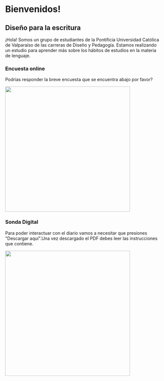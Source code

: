 # Bienvenidos!

## Diseño para la escritura

¡Hola! Somos un grupo de estudiantes de la Pontificia Universidad Católica de Valparaíso de las carreras de Diseño y Pedagogía. Estamos realizando un estudio para aprender más sobre los hábitos de estudios en la materia de lenguaje.

### Encuesta online 

Podrías responder la breve encuesta que se encuentra abajo por favor?



[<img align="Center" width="400px" src="https://user-images.githubusercontent.com/81307858/113522671-8b3f7680-9570-11eb-828e-43dc2baac9ef.png" />][Website]

[Website]: https://scs4hwkacnb.typeform.com/to/SDqPkxpG



### Sonda Digital

Para poder interactuar con el diario vamos a necesitar que presiones "Descargar aquí".Una vez descargado el PDF debes leer las instrucciones que contiene.

[<img align="righ" width="400px" src="https://user-images.githubusercontent.com/81307858/113522634-43205400-9570-11eb-9368-ca2792c873ed.png" />][Descargar]

[Descargar]: https://github.com/Michellemcisaac/Diseno-para-la-escritura/files/6255435/Sonda.interactiva.3.1.pdf


